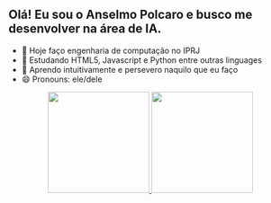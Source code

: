 ## Olá! Eu sou o Anselmo Polcaro e busco me desenvolver na área de IA.
- 🔭 Hoje faço engenharia de computação no IPRJ
- 🌱 Estudando HTML5, Javascript e Python entre outras linguages
- 💬 Aprendo intuitivamente e persevero naquilo que eu faço
- 😄 Pronouns: ele/dele
<div align="center">
  <a href="https://github.com/polcaronet">
  <img height="180em" src="https://github-readme-stats.vercel.app/api?username=polcaronet&show_icons=true&theme=dracula&include_all_commits=true&count_private=true"/>
  <img height="180em" src="https://github-readme-stats.vercel.app/api/top-langs/?username=polcaronet&layout=compact&langs_count=7&theme=dracula"/>
</div>

